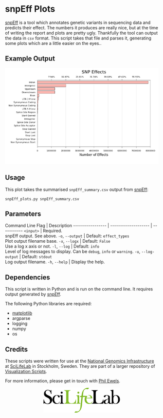 # snpEff Plots
[snpEff](http://snpeff.sourceforge.net/) is a tool which annotates genetic
variants in sequencing data and predicts their effect. The numbers
it produces are really nice, but at the time of writing the report
and plots are pretty ugly. Thankfully the tool can output the data in
`csv` format. This script takes that file and parses it, generating
some plots which are a little easier on the eyes..

## Example Output

![Effect Type Plot](../examples/snpEff_effect_types.png)

## Usage
This plot takes the summarised `snpEff_summary.csv` output from
[snpEff](http://snpeff.sourceforge.net/):

    snpEff_plots.py snpEff_summary.csv

## Parameters
Command Line Flag | Description
----------------- | -------------------- | -----------
`<input>` | Required.<br>snpEff output. See above.
`-o`, `--output` | Default: `effect_types`<br>Plot output filename base. 
`-x`, `--logx` | Default: `False`<br>Use a log x axis or not.
`-l`, `--log` | Default: `info`<br>Level of log messages to display. Can be `debug`, `info` or `warning`.
`-u`, `--log-output` | Default: `stdout`<br>Log output filename.
`-h`, `--help` | Display the help.

## Dependencies

This script is written in Python and is run on the command line. It requires
output generated by [snpEff](http://snpeff.sourceforge.net/).

The following Python libraries are required:

* [matplotlib](http://matplotlib.org/)
* argparse
* logging
* numpy
* os

## Credits
These scripts were written for use at the 
[National Genomics Infrastructure](https://portal.scilifelab.se/genomics/)
at [SciLifeLab](http://www.scilifelab.se/) in Stockholm, Sweden. They are 
part of a larger repository of
[Visualization Scripts](https://github.com/SciLifeLab/visualizations).

For more information, please get in touch with
[Phil Ewels](https://github.com/ewels).

<p align="center"><a href="http://www.scilifelab.se/" target="_blank"><img src="../examples/SciLifeLab_logo.png" title="SciLifeLab"></a></p>
